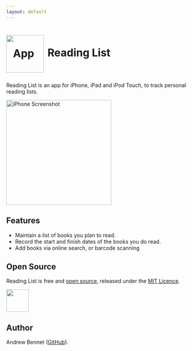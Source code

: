 ```yaml
---
layout: default
---
```

<h1 style="line-height: 95px; margin-bottom: 30px;">
  <img src="https://raw.githubusercontent.com/AndrewBennet/readinglist/master/media/AppIcon.png"
  alt="App icon" style="width: 100px; float: left; padding-right: 10px;" />
  Reading List
</h1>

Reading List is an app for iPhone, iPad and iPod Touch, to track personal reading lists.

<img src="https://raw.githubusercontent.com/AndrewBennet/readinglist/master/media/iPhone7-ToReadList_framed.png"
  alt="iPhone Screenshot" style="width: 280px;" />

## Features

* Maintain a list of books you plan to read.
* Record the start and finish dates of the books you do read.
* Add books via online search, or barcode scanning

## Open Source

Reading List is free and [open source](https://github.com/AndrewBennet/readinglist), released under the [MIT Licence](https://github.com/AndrewBennet/readinglist/blob/master/LICENSE).

<img src="https://linkmaker.itunes.apple.com/assets/shared/badges/en-us/appstore-lrg.svg" style="height: 60px;">

## Author

Andrew Bennet ([GitHub](https://github.com/AndrewBennet)).
